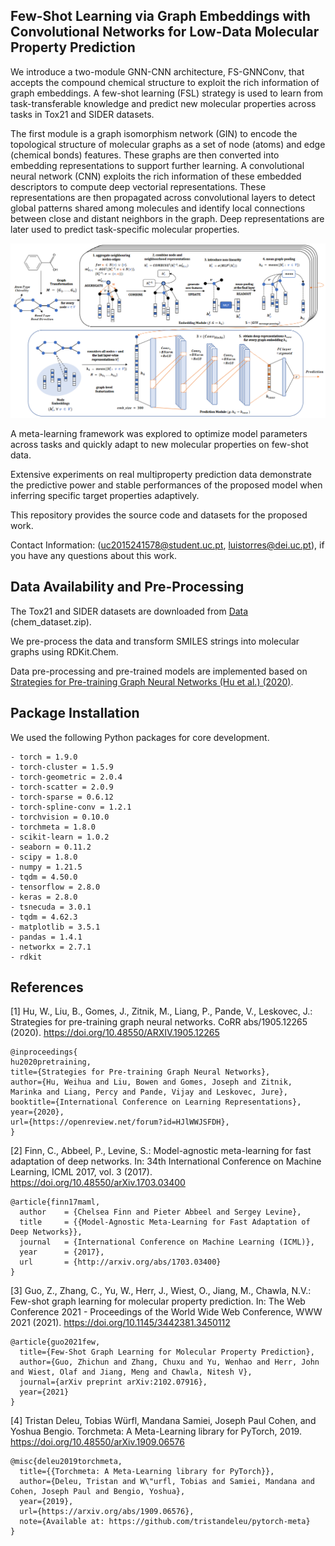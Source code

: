 ## Few-Shot Learning via Graph Embeddings with Convolutional Networks for Low-Data Molecular Property Prediction

We introduce a two-module GNN-CNN architecture, FS-GNNConv, that accepts the compound chemical structure to exploit the rich information of graph embeddings. A few-shot learning (FSL) strategy is used to learn from task-transferable knowledge and predict new molecular properties across tasks in Tox21 and SIDER datasets.

The first module is a graph isomorphism network (GIN) to encode the topological structure of molecular graphs as a set of node (atoms) and edge (chemical bonds) features. These graphs are then converted into embedding representations to support further learning. A convolutional neural network (CNN) exploits the rich information of these embedded descriptors to compute deep vectorial representations. These representations are then propagated across convolutional layers to detect global patterns shared among molecules and identify local connections between close and distant neighbors in the graph. Deep representations are later used to predict task-specific molecular properties.

![ScreenShot](results/figures/fsgnnconv.png?raw=true)

A meta-learning framework was explored to optimize model parameters across tasks and quickly adapt to new molecular properties on few-shot data. 

Extensive experiments on real multiproperty prediction data demonstrate the predictive power and stable performances of the proposed model when inferring specific target properties adaptively.

This repository provides the source code and datasets for the proposed work.

Contact Information: (uc2015241578@student.uc.pt, luistorres@dei.uc.pt), if you have any questions about this work.

## Data Availability and Pre-Processing

The Tox21 and SIDER datasets are downloaded from [Data](http://snap.stanford.edu/gnn-pretrain/data/) (chem_dataset.zip). 

We pre-process the data and transform SMILES strings into molecular graphs using RDKit.Chem. 

Data pre-processing and pre-trained models are implemented based on [Strategies for Pre-training Graph Neural Networks (Hu et al.) (2020)](https://arxiv.org/abs/1905.12265).

## Package Installation

We used the following Python packages for core development.

```
- torch = 1.9.0
- torch-cluster = 1.5.9
- torch-geometric = 2.0.4
- torch-scatter = 2.0.9
- torch-sparse = 0.6.12
- torch-spline-conv = 1.2.1
- torchvision = 0.10.0
- torchmeta = 1.8.0
- scikit-learn = 1.0.2
- seaborn = 0.11.2
- scipy = 1.8.0
- numpy = 1.21.5
- tqdm = 4.50.0
- tensorflow = 2.8.0
- keras = 2.8.0
- tsnecuda = 3.0.1
- tqdm = 4.62.3
- matplotlib = 3.5.1
- pandas = 1.4.1
- networkx = 2.7.1
- rdkit
```

## References

[1] Hu, W., Liu, B., Gomes, J., Zitnik, M., Liang, P., Pande, V., Leskovec, J.: Strategies for pre-training graph neural networks. CoRR abs/1905.12265 (2020). https://doi.org/10.48550/ARXIV.1905.12265
```
@inproceedings{
hu2020pretraining,
title={Strategies for Pre-training Graph Neural Networks},
author={Hu, Weihua and Liu, Bowen and Gomes, Joseph and Zitnik, Marinka and Liang, Percy and Pande, Vijay and Leskovec, Jure},
booktitle={International Conference on Learning Representations},
year={2020},
url={https://openreview.net/forum?id=HJlWWJSFDH},
}
```

[2] Finn, C., Abbeel, P., Levine, S.: Model-agnostic meta-learning for fast adaptation of deep networks. In: 34th International Conference on Machine Learning, ICML 2017, vol. 3 (2017). https://doi.org/10.48550/arXiv.1703.03400
```
@article{finn17maml,
  author    = {Chelsea Finn and Pieter Abbeel and Sergey Levine},
  title     = {{Model-Agnostic Meta-Learning for Fast Adaptation of Deep Networks}},
  journal   = {International Conference on Machine Learning (ICML)},
  year      = {2017},
  url       = {http://arxiv.org/abs/1703.03400}
}
```

[3] Guo, Z., Zhang, C., Yu, W., Herr, J., Wiest, O., Jiang, M., Chawla, N.V.: Few-shot graph learning for molecular property prediction. In: The Web Conference 2021 - Proceedings of the World Wide Web Conference, WWW 2021 (2021). https://doi.org/10.1145/3442381.3450112
```
@article{guo2021few,
  title={Few-Shot Graph Learning for Molecular Property Prediction},
  author={Guo, Zhichun and Zhang, Chuxu and Yu, Wenhao and Herr, John and Wiest, Olaf and Jiang, Meng and Chawla, Nitesh V},
  journal={arXiv preprint arXiv:2102.07916},
  year={2021}
}
```
[4] Tristan Deleu, Tobias Würfl, Mandana Samiei, Joseph Paul Cohen, and Yoshua Bengio. Torchmeta: A Meta-Learning library for PyTorch, 2019. 
https://doi.org/10.48550/arXiv.1909.06576
```
@misc{deleu2019torchmeta,
  title={{Torchmeta: A Meta-Learning library for PyTorch}},
  author={Deleu, Tristan and W\"urfl, Tobias and Samiei, Mandana and Cohen, Joseph Paul and Bengio, Yoshua},
  year={2019},
  url={https://arxiv.org/abs/1909.06576},
  note={Available at: https://github.com/tristandeleu/pytorch-meta}
}
```
